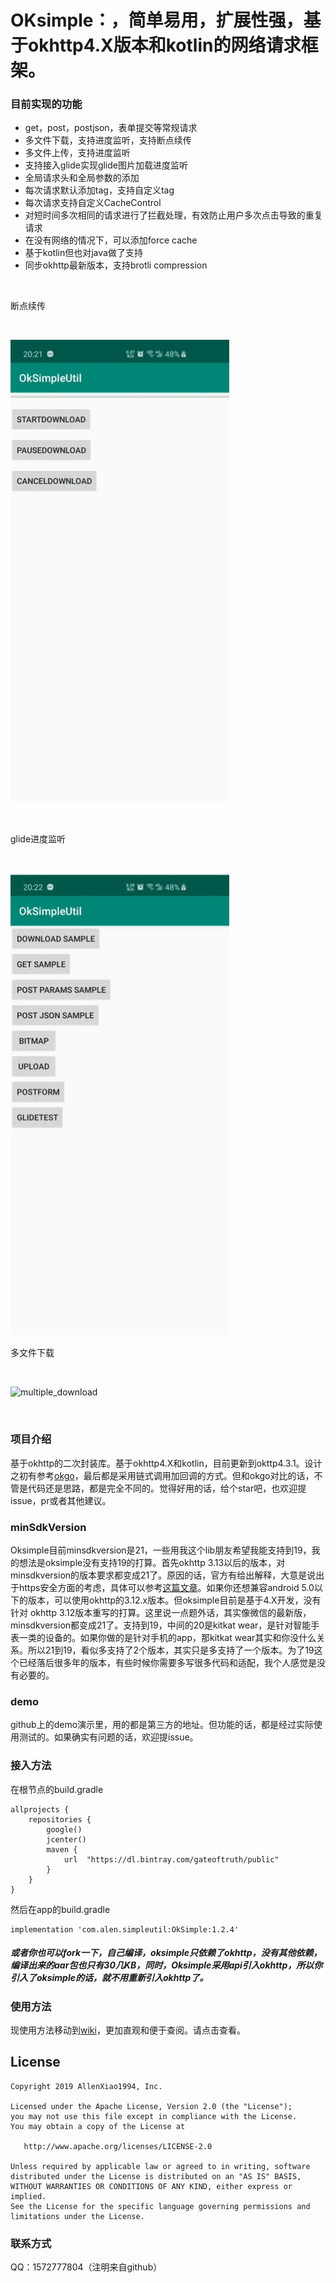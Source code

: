 # OKsimple：，简单易用，扩展性强，基于okhttp4.X版本和kotlin的网络请求框架。
### 目前实现的功能
- get，post，postjson，表单提交等常规请求
- 多文件下载，支持进度监听，支持断点续传
- 多文件上传，支持进度监听
- 支持接入glide实现glide图片加载进度监听
- 全局请求头和全局参数的添加
- 每次请求默认添加tag，支持自定义tag
- 每次请求支持自定义CacheControl
- 对短时间多次相同的请求进行了拦截处理，有效防止用户多次点击导致的重复请求
- 在没有网络的情况下，可以添加force cache
- 基于kotlin但也对java做了支持
- 同步okhttp最新版本，支持brotli compression

<br>

断点续传

<br>

![download](https://github.com/AllenXiao1994/OkSimple/blob/master/download.gif)

<br>

glide进度监听

<br>

![glide](https://github.com/AllenXiao1994/OkSimple/blob/master/glide.gif)

多文件下载

<br>

![multiple_download](https://github.com/AllenXiao1994/OkSimple/blob/master/multiple_download.gif)

<br>


### 项目介绍
基于okhttp的二次封装库。基于okhttp4.X和kotlin，目前更新到okttp4.3.1。设计之初有参考[okgo](https://github.com/jeasonlzy/okhttp-OkGo)，最后都是采用链式调用加回调的方式。但和okgo对比的话，不管是代码还是思路，都是完全不同的。觉得好用的话，给个star吧，也欢迎提issue，pr或者其他建议。

### minSdkVersion
Oksimple目前minsdkversion是21，一些用我这个lib朋友希望我能支持到19，我的想法是oksimple没有支持19的打算。首先okhttp 3.13以后的版本，对minsdkversion的版本要求都变成21了。原因的话，官方有给出解释，大意是说出于https安全方面的考虑，具体可以参考[这篇文章](https://medium.com/square-corner-blog/okhttp-3-13-requires-android-5-818bb78d07ce)。如果你还想兼容android 5.0以下的版本，可以使用okhttp的3.12.x版本。但oksimple目前是基于4.X开发，没有针对 okhttp 3.12版本重写的打算。这里说一点题外话，其实像微信的最新版，minsdkversion都变成21了。支持到19，中间的20是kitkat wear，是针对智能手表一类的设备的。如果你做的是针对手机的app，那kitkat wear其实和你没什么关系。所以21到19，看似多支持了2个版本，其实只是多支持了一个版本。为了19这个已经落后很多年的版本，有些时候你需要多写很多代码和适配，我个人感觉是没有必要的。

### demo
github上的demo演示里，用的都是第三方的地址。但功能的话，都是经过实际使用测试的。如果确实有问题的话，欢迎提issue。


### 接入方法
在根节点的build.gradle
```
allprojects {
    repositories {
        google()
        jcenter()
        maven {
            url  "https://dl.bintray.com/gateoftruth/public"
        }
    }
}
```
然后在app的build.gradle
```
implementation 'com.alen.simpleutil:OkSimple:1.2.4'
```
##### 或者你也可以fork一下，自己编译，oksimple只依赖了okhttp，没有其他依赖，编译出来的aar包也只有30几KB，同时，Oksimple采用api引入okhttp，所以你引入了oksimple的话，就不用重新引入okhttp了。

### 使用方法
现使用方法移动到[wiki](https://github.com/AllenXiao1994/OkSimple/wiki)，更加直观和便于查阅。请点击查看。

License
-------

```
Copyright 2019 AllenXiao1994, Inc.

Licensed under the Apache License, Version 2.0 (the "License");
you may not use this file except in compliance with the License.
You may obtain a copy of the License at

   http://www.apache.org/licenses/LICENSE-2.0

Unless required by applicable law or agreed to in writing, software
distributed under the License is distributed on an "AS IS" BASIS,
WITHOUT WARRANTIES OR CONDITIONS OF ANY KIND, either express or implied.
See the License for the specific language governing permissions and
limitations under the License.
```


### 联系方式
QQ：1572777804（注明来自github）

